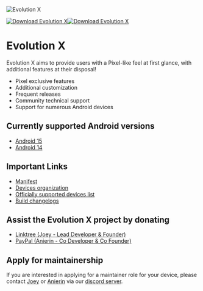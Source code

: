 ![Evolution X](https://github.com/Evolution-X/manifest/raw/vic/Banner.png)

[![Download Evolution X](https://img.shields.io/sourceforge/dm/evolution-x.svg)](https://sourceforge.net/projects/evolution-x/files)[![Download Evolution X](https://img.shields.io/sourceforge/dt/evolution-x.svg)](https://evolution-x.org/download)

# Evolution X

Evolution X aims to provide users with a Pixel-like feel at first glance, with additional features at their disposal!

- Pixel exclusive features
- Additional customization
- Frequent releases
- Community technical support
- Support for numerous Android devices

## Currently supported Android versions
- [Android 15](https://github.com/Evolution-X/manifest/commits/vic/)
- [Android 14](https://github.com/Evolution-X/manifest/commits/udc/)

## Important Links
- [Manifest](https://github.com/Evolution-X/manifest)
- [Devices organization](https://github.com/Evolution-X-Devices)
- [Officially supported devices list](https://github.com/Evolution-X/OTA/tree/vic/builds)
- [Build changelogs](https://github.com/Evolution-X/OTA/tree/vic/changelogs)

## Assist the Evolution X project by donating
- [Linktree (Joey - Lead Developer & Founder)](https://linktr.ee/joeyhuab)
- [PayPal (Anierin - Co Developer & Co Founder)](https://PayPal.me/AnierinB)

## Apply for maintainership

If you are interested in applying for a maintainer role for your device, please contact [Joey](https://github.com/joeyhuab) or [Anierin](https://github.com/AnierinBliss) via our [discord server](https://discord.gg/Evolution-X).
